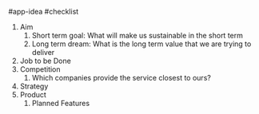 #app-idea #checklist

1. Aim
	1. Short term goal: What will make us sustainable in the short term
	2. Long term dream: What is the long term value that we are trying to deliver
2. Job to be Done
3. Competition
	1. Which companies provide the service closest to ours?
4. Strategy
5. Product
	1. Planned Features